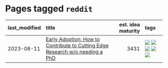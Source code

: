 # Pages tagged `reddit`

|last_modified|title|est. idea maturity|tags
|:---|:---|---:|:---|
|2023-08-11|[Early Adoption: How to Contribute to Cutting Edge Research w/o needing a PhD](../early_adoption_and_fomo.md)|3431|[![](https://img.shields.io/badge/tag-autobiographical-95bed6)](../tags/autobiographical.md) [![](https://img.shields.io/badge/tag-career_advice-d2ea1b)](../tags/career_advice.md) [![](https://img.shields.io/badge/tag-early_adoption-dce8fa)](../tags/early_adoption.md) [![](https://img.shields.io/badge/tag-mentoring-82f36e)](../tags/mentoring.md) [![](https://img.shields.io/badge/tag-reddit-ac8815)](../tags/reddit.md)|